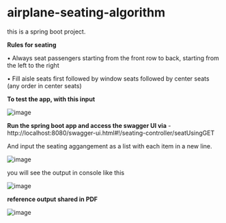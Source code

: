 # airplane-seating-algorithm
this is a spring boot project.


**Rules for seating**

• Always seat passengers starting from the front row to back,
starting from the left to the right

• Fill aisle seats first followed by window seats followed by center
seats (any order in center seats)


**To test the app, with this input**

![image](https://user-images.githubusercontent.com/25130570/138550344-a56b8623-f60e-4cc1-b175-e2c1023f3682.png)


**Run the spring boot app and access the swagger UI via** - http://localhost:8080/swagger-ui.html#!/seating-controller/seatUsingGET


And input the seating aggangement as a list with each item in a new line.

![image](https://user-images.githubusercontent.com/25130570/138550328-5e24e69a-dbac-4016-911d-4ef17ef36e87.png)


you will see the output in console like this


![image](https://user-images.githubusercontent.com/25130570/138550422-4f39f3b4-9e17-4dd4-bc69-6b3f20c9019e.png)


**reference output shared in PDF**

![image](https://user-images.githubusercontent.com/25130570/138550430-182beee1-c185-4a95-b101-9c8f20798a70.png)
